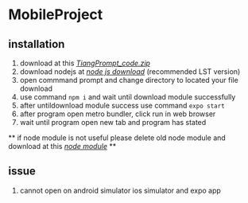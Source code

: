 # MobileProject

    

## installation

1. download at this *[TiangPrompt_code.zip](https://github.com/panupongth148/MobileProject/releases/tag/demo)*
2. download nodejs at *[node js download](https://nodejs.org/en/)* (recommended LST version)
3. open commmand prompt and change directory to located your file download
4. use command ``` npm i ``` and wait until download module successfully
5. after untildownload module success use command ``` expo start ```
6. after program open metro bundler, click run in web browser
7. wait until program open new tab and program has stated

** if node module is not useful please delete old node module and download at this *[node module](https://drive.google.com/file/d/1FdtqZJhUgFtvxIBjB8vkNn5yCtp9Qssc/view?usp=sharing)* **

## issue

1. cannot open on android simulator ios simulator and expo app
